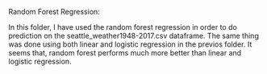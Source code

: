 
Random Forest Regression:

In this folder, I have used the random forest regression in order to do prediction on the seattle_weather1948-2017.csv dataframe. The same thing was done using both linear and logistic regression in the previos folder. It seems that, random forest performs much more better than linear and logistic regression.
